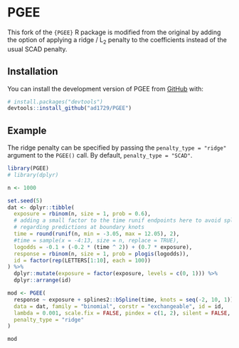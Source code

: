 
# PGEE

<!-- badges: start -->
<!-- badges: end -->

This fork of the `{PGEE}` R package is modified from the original by adding the option of applying a ridge / $\text{L}_2$ penalty to the coefficients instead of the usual SCAD penalty.

## Installation

You can install the development version of PGEE from [GitHub](https://github.com/) with:

``` r
# install.packages("devtools")
devtools::install_github("ad1729/PGEE")
```

## Example

The ridge penalty can be specified by passing the `penalty_type = "ridge"` argument to the `PGEE()` call. By default, `penalty_type = "SCAD"`.

``` r
library(PGEE)
# library(dplyr)

n <- 1000

set.seed(5)
dat <- dplyr::tibble(
  exposure = rbinom(n, size = 1, prob = 0.6),
  # adding a small factor to the time runif endpoints here to avoid spline warnings 
  # regarding predictions at boundary knots
  time = round(runif(n, min = -3.05, max = 12.05), 2), 
  #time = sample(x = -4:13, size = n, replace = TRUE),
  logodds = -0.1 + (-0.2 * (time ^ 2)) + (0.7 * exposure),
  response = rbinom(n, size = 1, prob = plogis(logodds)), 
  id = factor(rep(LETTERS[1:10], each = 100))
) %>% 
  dplyr::mutate(exposure = factor(exposure, levels = c(0, 1))) %>% 
  dplyr::arrange(id)

mod <- PGEE(
  response ~ exposure + splines2::bSpline(time, knots = seq(-2, 10, 1)),
  data = dat, family = "binomial", corstr = "exchangeable", id = id, 
  lambda = 0.001, scale.fix = FALSE, pindex = c(1, 2), silent = FALSE, 
  penalty_type = "ridge"
)

mod
```

